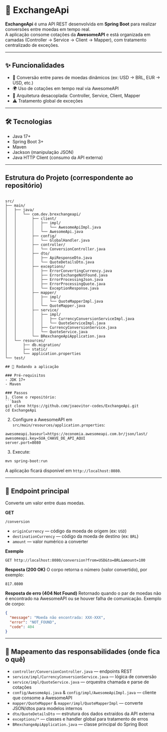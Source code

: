 # 💱 ExchangeApi

**ExchangeApi** é uma API REST desenvolvida em **Spring Boot** para realizar conversões entre moedas em tempo real.  
A aplicação consome cotações da **AwesomeAPI** e está organizada em camadas (Controller → Service → Client → Mapper), com tratamento centralizado de exceções.

---

## ✨ Funcionalidades

- 🔄 Conversão entre pares de moedas dinâmicos (ex: USD → BRL, EUR → USD, etc.)
- 🌍 Uso de cotações em tempo real via AwesomeAPI
- 🧩 Arquitetura desacoplada: Controller, Service, Client, Mapper
- ⚠️ Tratamento global de exceções

---

## 🛠 Tecnologias

- Java 17+
- Spring Boot 3+
- Maven
- Jackson (manipulação JSON)
- Java HTTP Client (consumo da API externa)

---

## Estrutura do Projeto (correspondente ao repositório)

```

src/
├── main/
│   ├── java/
│   │   └── com.dev.brexchangeapi/
│   │       ├── client/
│   │       │   ├── impl/
│   │       │   │   └── AwesomeApiImpl.java
│   │       │   └── AwesomeApi.java
│   │       ├── config/
│   │       │   └── GlobalHandler.java
│   │       ├── controller/
│   │       │   └── ConversionController.java
│   │       ├── dto/
│   │       │   ├── ApiResponseDto.java
│   │       │   └── QuoteDetailsDto.java
│   │       ├── exceptions/
│   │       │   ├── ErrorConvertingCurrency.java
│   │       │   ├── ErrorExchangeNotFound.java
│   │       │   ├── ErrorProcessingJson.java
│   │       │   ├── ErrorProcessingQuote.java
│   │       │   └── ExceptionResponse.java
│   │       ├── mapper/
│   │       │   ├── impl/
│   │       │   │   └── QuoteMapperImpl.java
│   │       │   └── QuoteMapper.java
│   │       ├── service/
│   │       │   ├── impl/
│   │       │   │   ├── CurrencyConversionServiceImpl.java
│   │       │   │   └── QuoteServiceImpl.java
│   │       │   ├── CurrencyConversionService.java
│   │       │   └── QuoteService.java
│   │       └── BRexchangeApiApplication.java
│   └── resources/
│       ├── db.migration/
│       ├── static/
│       └── application.properties
└── test/

## 🚀 Rodando a aplicação

### Pré-requisitos
- JDK 17+
- Maven

### Passos
1. Clone o repositório:
```bash
git clone https://github.com/joaovitor-codes/ExchangeApi.git
cd ExchangeApi
````

2. Configure a AwesomeAPI em `src/main/resources/application.properties`:

```properties
awesomeapi.baseurl=https://economia.awesomeapi.com.br/json/last/
awesomeapi.key=SUA_CHAVE_DE_API_AQUI
server.port=8080
```

3. Execute:

```bash
mvn spring-boot:run
```

A aplicação ficará disponível em `http://localhost:8080`.

---

## 🔁 Endpoint principal

Converte um valor entre duas moedas.

**GET**

```
/conversion
```

* `originCurrency` — código da moeda de origem (ex: `USD`)
* `destinationCurrency` — código da moeda de destino (ex: `BRL`)
* `amount` — valor numérico a converter

**Exemplo**

```
GET http://localhost:8080/conversion?from=USD&to=BRL&amount=100
```

**Resposta (200 OK)**
O corpo retorna o número (valor convertido), por exemplo:

```
817.0800
```

**Resposta de erro (404 Not Found)**
Retornado quando o par de moedas não é encontrado na AwesomeAPI ou se houver falha de comunicação. Exemplo de corpo:

```json
{
  "message": "Moeda não encontrada: XXX-XXX",
  "error": "NOT_FOUND",
  "code": 404
}
```

---

## 🧭 Mapeamento das responsabilidades (onde fica o quê)

* `controller/ConversionController.java` — endpoints REST
* `service/impl/CurrencyConversionService.java` — lógica de conversão
* `service/impl/QuoteService.java` — orquestra chamada e parse de cotações
* `config/AwesomeApi.java` & `config/impl/AwesomeApiImpl.java` — cliente que consome a AwesomeAPI
* `mapper/QuoteMapper` & `mapper/impl/QuoteMapperImpl` — converte JSON/dtos para modelos internos
* `dto/QuoteDetailsDto` — estrutura dos dados extraídos da API externa
* `exceptions/*` — classes e handler global para tratamento de erros
* `BRexchangeApiApplication.java` — classe principal do Spring Boot
